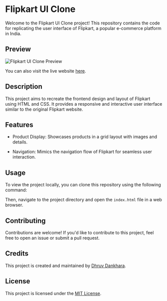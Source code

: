 # Flipkart UI Clone

Welcome to the Flipkart UI Clone project! This repository contains the code for replicating the user interface of Flipkart, a popular e-commerce platform in India.

## Preview

![Flipkart UI Clone Preview](https://flipkart-dhruv.netlify.app/preview/preview.png)

You can also visit the live website [here](https://flipkart-clone-by-dhruv.netlify.app/).

## Description

This project aims to recreate the frontend design and layout of Flipkart using HTML and CSS. It provides a responsive and interactive user interface similar to the original Flipkart website.

## Features

- Product Display: Showcases products in a grid layout with images and details.

- Navigation: Mimics the navigation flow of Flipkart for seamless user interaction.




## Usage

To view the project locally, you can clone this repository using the following command:


Then, navigate to the project directory and open the `index.html` file in a web browser.

## Contributing

Contributions are welcome! If you'd like to contribute to this project, feel free to open an issue or submit a pull request.

## Credits

This project is created and maintained by [Dhruv Dankhara](https://github.com/dhruvdankhara).

## License

This project is licensed under the [MIT License](LICENSE).
